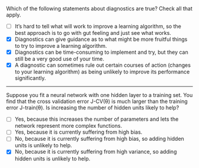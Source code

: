 Which of the following statements about diagnostics are true? Check all that apply.

- [ ] It’s hard to tell what will work to improve a learning algorithm, so the best approach is to go with gut feeling and just see what works.
- [X] Diagnostics can give guidance as to what might be more fruitful things to try to improve a learning algorithm.
- [X] Diagnostics can be time-consuming to implement and try, but they can still be a very good use of your time.
- [X] A diagnostic can sometimes rule out certain courses of action (changes to your learning algorithm) as being unlikely to improve its performance significantly.

---

Suppose you fit a neural network with one hidden layer to a training set. You find that the cross validation error J-CV(θ) is much larger than the training error J-train(θ). Is increasing the number of hidden units likely to help?

- [ ] Yes, because this increases the number of parameters and lets the network represent more complex functions.
- [ ] Yes, because it is currently suffering from high bias.
- [ ] No, because it is currently suffering from high bias, so adding hidden units is unlikely to help.
- [X] No, because it is currently suffering from high variance, so adding hidden units is unlikely to help.
